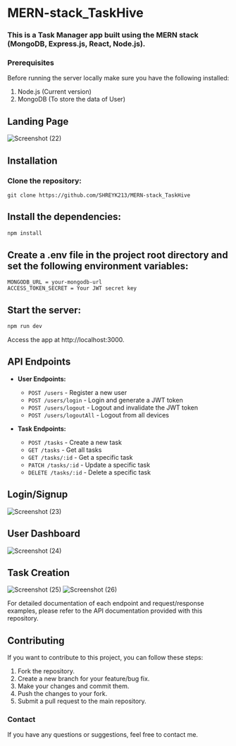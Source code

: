# MERN-stack_TaskHive

### This is a Task Manager app built using the MERN stack (MongoDB, Express.js, React, Node.js).

### Prerequisites
Before running the server locally make sure you have the following installed:

1. Node.js (Current version)
2. MongoDB (To store the data of User)

## Landing Page
![Screenshot (22)](https://github.com/SHREYK213/MERN-stack_TaskHive/assets/98221778/ffabb4d7-b56d-4b49-a79a-0b8db86ef270)


## Installation
### Clone the repository:
```
git clone https://github.com/SHREYK213/MERN-stack_TaskHive
```
## Install the dependencies:
```bash
npm install
```
## Create a .env file in the project root directory and set the following environment variables:
```
MONGODB_URL = your-mongodb-url
ACCESS_TOKEN_SECRET = Your JWT secret key
```
## Start the server:
```bash
npm run dev
```
Access the app at http://localhost:3000.

## API Endpoints

- **User Endpoints:**

  - `POST /users` - Register a new user
  - `POST /users/login` - Login and generate a JWT token
  - `POST /users/logout` - Logout and invalidate the JWT token
  - `POST /users/logoutAll` - Logout from all devices

- **Task Endpoints:**

  - `POST /tasks` - Create a new task
  - `GET /tasks` - Get all tasks
  - `GET /tasks/:id` - Get a specific task
  - `PATCH /tasks/:id` - Update a specific task
  - `DELETE /tasks/:id` - Delete a specific task

## Login/Signup
![Screenshot (23)](https://github.com/SHREYK213/MERN-stack_TaskHive/assets/98221778/c7c68475-c634-4024-aa55-1bc6c7738638)
## User Dashboard
![Screenshot (24)](https://github.com/SHREYK213/MERN-stack_TaskHive/assets/98221778/3201ca61-ad52-43b7-85f8-76d805d76b34)
## Task Creation
![Screenshot (25)](https://github.com/SHREYK213/MERN-stack_TaskHive/assets/98221778/3314364d-bf70-4518-8dcd-c62248aa55c9)
![Screenshot (26)](https://github.com/SHREYK213/MERN-stack_TaskHive/assets/98221778/7ed9dbd8-e26c-429c-a767-953577713d02)

For detailed documentation of each endpoint and request/response examples, please refer to the API documentation provided with this repository.

## Contributing
If you want to contribute to this project, you can follow these steps:

1. Fork the repository.
2. Create a new branch for your feature/bug fix.
3. Make your changes and commit them.
4. Push the changes to your fork.
5. Submit a pull request to the main repository.

### Contact
If you have any questions or suggestions, feel free to contact me.
